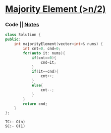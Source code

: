 # [Majority Element (>n/2)](https://leetcode.com/problems/majority-element/)

### Code || [Notes](https://drive.google.com/file/d/1IkJ1S2YCPqFOGko7hlwTUvEMFV8rsTNP/view?usp=sharing)

``` .cpp
class Solution {
public:
    int majorityElement(vector<int>& nums) {
        int cnt=0, cnd=0;
        for(auto it: nums){
            if(cnt==0){
                cnd=it;
            }
            if(it==cnd){
                cnt++;
            }
            else{
                cnt--;
            }
        }
        return cnd;
    }
};
```

```
TC:- O(n)
SC:- O(1)
```
